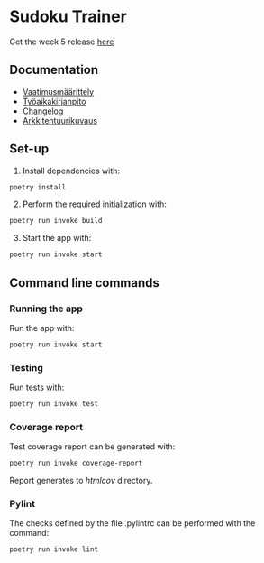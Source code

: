 # Sudoku Trainer

Get the week 5 release [here](https://github.com/Piketulus/ot-harjoitustyo/releases/tag/viikko5)

## Documentation

- [Vaatimusmäärittely](./dokumentaatio/vaatimusmaarittely.md)
- [Työaikakirjanpito](./dokumentaatio/tuntikirjanpito.md)
- [Changelog](./dokumentaatio/changelog.md)
- [Arkkitehtuurikuvaus](./dokumentaatio/arkkitehtuuri.md)

## Set-up

1. Install dependencies with:

```bash
poetry install
```

2. Perform the required initialization with:

```bash
poetry run invoke build
```

3. Start the app with:

```bash
poetry run invoke start
```

## Command line commands

### Running the app

Run the app with:

```bash
poetry run invoke start
```

### Testing

Run tests with:

```bash
poetry run invoke test
```

### Coverage report

Test coverage report can be generated with:

```bash
poetry run invoke coverage-report
```

Report generates to _htmlcov_ directory.

### Pylint

The checks defined by the file .pylintrc can be performed with the command:

```bash
poetry run invoke lint
```
